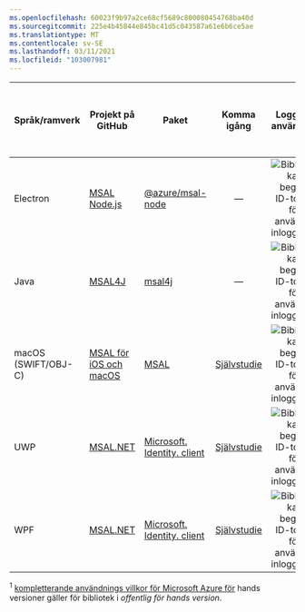 ```yaml
---
ms.openlocfilehash: 60023f9b97a2ce68cf5689c800080454768ba40d
ms.sourcegitcommit: 225e4b45844e845bc41d5c043587a61e6b6ce5ae
ms.translationtype: MT
ms.contentlocale: sv-SE
ms.lasthandoff: 03/11/2021
ms.locfileid: "103007981"
---
```

| Språk/ramverk | Projekt på<br/>GitHub                                                                                     | Paket                                                                               | Komma<br/>igång                        | Logga in användare                                         | Få åtkomst till webb-API: er                                                 | Allmänt tillgänglig (GA) *eller*<br/>Offentlig för hands version<sup>1</sup> |
|----------------------|-----------------------------------------------------------------------------------------------------------|---------------------------------------------------------------------------------------|:------------------------------------------:|:-----------------------------------------------------:|:---------------------------------------------------------------:|:------------------------------------------------------------:|
| Electron             | [MSAL Node.js](https://github.com/AzureAD/microsoft-authentication-library-for-js/tree/dev/lib/msal-node) | [@azure/msal-node](https://www.npmjs.com/package/@azure/msal-node)                    | —                                          | ![Bibliotek kan begära ID-token för användar inloggning.][y] | ![-Biblioteket kan begära åtkomsttoken för skyddade webb-API: er.][y] | Offentlig för hands version                                               |
| Java                 | [MSAL4J](https://github.com/AzureAD/microsoft-authentication-library-for-java)                            | [msal4j](https://mvnrepository.com/artifact/com.microsoft.azure/msal4j)               | —                                          | ![Bibliotek kan begära ID-token för användar inloggning.][y] | ![-Biblioteket kan begära åtkomsttoken för skyddade webb-API: er.][y] | Allmän tillgänglighet (GA)                                                           |
| macOS (SWIFT/OBJ-C)  | [MSAL för iOS och macOS](https://github.com/AzureAD/microsoft-authentication-library-for-objc)            | [MSAL](https://cocoapods.org/pods/MSAL)                                               | [Självstudie](../articles/active-directory/develop/tutorial-v2-ios.md)             | ![Bibliotek kan begära ID-token för användar inloggning.][y] | ![-Biblioteket kan begära åtkomsttoken för skyddade webb-API: er.][y] | Allmän tillgänglighet (GA)                                                           |
| UWP                  | [MSAL.NET](https://github.com/AzureAD/microsoft-authentication-library-for-dotnet)                        | [Microsoft. Identity. client](https://www.nuget.org/packages/Microsoft.Identity.Client) | [Självstudie](../articles/active-directory/develop/tutorial-v2-windows-uwp.md)     | ![Bibliotek kan begära ID-token för användar inloggning.][y] | ![-Biblioteket kan begära åtkomsttoken för skyddade webb-API: er.][y] | Allmän tillgänglighet (GA)                                                           |
| WPF                  | [MSAL.NET](https://github.com/AzureAD/microsoft-authentication-library-for-dotnet)                        | [Microsoft. Identity. client](https://www.nuget.org/packages/Microsoft.Identity.Client) | [Självstudie](../articles/active-directory/develop/tutorial-v2-windows-desktop.md) | ![Bibliotek kan begära ID-token för användar inloggning.][y] | ![-Biblioteket kan begära åtkomsttoken för skyddade webb-API: er.][y] | Allmän tillgänglighet (GA)                                                           |
<!--
| Java | Scribe | [Scribe Java](https://mvnrepository.com/artifact/org.scribe/scribe) | ![X indicating no.][n] | ![Green check mark.][y] | ![Green check mark.][y] | -- |
| React Native | [React Native App Auth](https://github.com/FormidableLabs/react-native-app-auth/blob/main/docs/config-examples/azure-active-directory.md) | [react-native-app-auth](https://www.npmjs.com/package/react-native-app-auth) | ![X indicating no.][n] | ![Green check mark.][y] | ![Green check mark.][y] | -- |
-->

<sup>1</sup> [kompletterande användnings villkor för Microsoft Azure för][preview-tos] hands versioner gäller för bibliotek i *offentlig för hands version*.

<!--Image references-->

[y]: ../articles/active-directory/develop/media/common/yes.png
[n]: ../articles/active-directory/develop/media/common/no.png


<!--Reference-style links -->

[preview-tos]: https://azure.microsoft.com/support/legal/preview-supplemental-terms/
